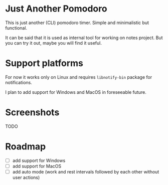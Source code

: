 # Just Another Pomodoro

This is just another (CLI) pomodoro timer. Simple and minimalistic but functional.

It can be said that it is used as internal tool for working on notes project. But you can try it out, maybe you will find it useful.

# Support platforms

For now it works only on Linux and requires `libnotify-bin` package for notifications.

I plan to add support for Windows and MacOS in foreseeable future.

# Screenshots

TODO

# Roadmap

- [ ] add support for Windows
- [ ] add support for MacOS
- [ ] add auto mode (work and rest intervals followed by each other without user actions)
